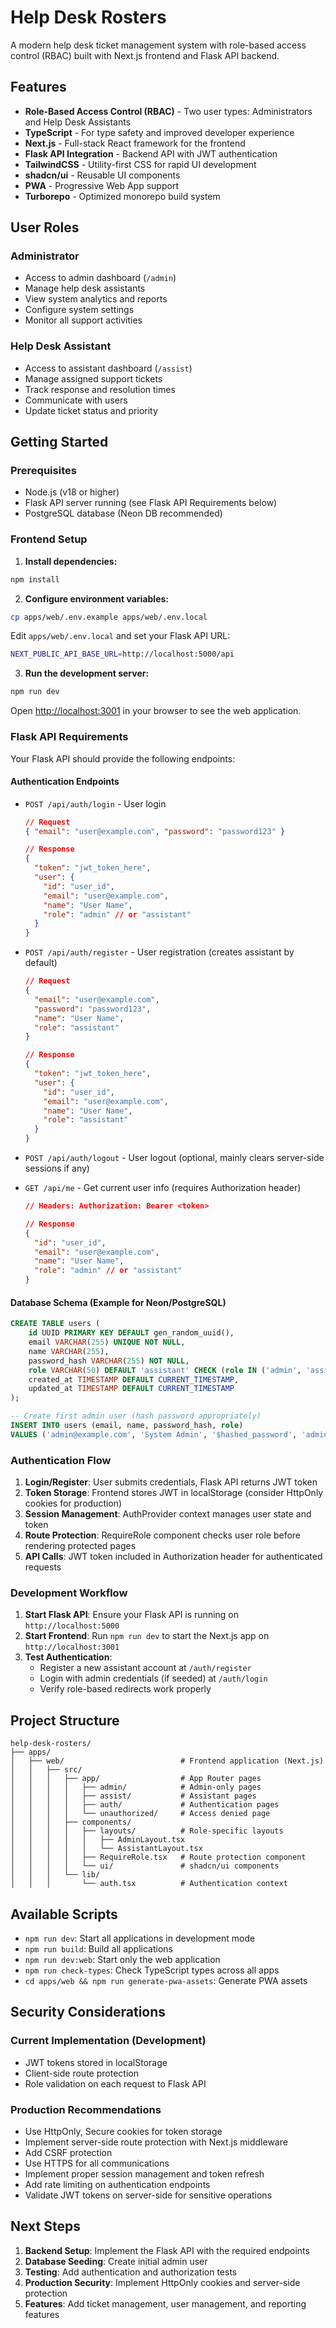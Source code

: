# Help Desk Rosters

A modern help desk ticket management system with role-based access control (RBAC) built with Next.js frontend and Flask API backend.

## Features

- **Role-Based Access Control (RBAC)** - Two user types: Administrators and Help Desk Assistants
- **TypeScript** - For type safety and improved developer experience
- **Next.js** - Full-stack React framework for the frontend
- **Flask API Integration** - Backend API with JWT authentication
- **TailwindCSS** - Utility-first CSS for rapid UI development
- **shadcn/ui** - Reusable UI components
- **PWA** - Progressive Web App support
- **Turborepo** - Optimized monorepo build system

## User Roles

### Administrator
- Access to admin dashboard (`/admin`)
- Manage help desk assistants
- View system analytics and reports
- Configure system settings
- Monitor all support activities

### Help Desk Assistant
- Access to assistant dashboard (`/assist`)
- Manage assigned support tickets
- Track response and resolution times
- Communicate with users
- Update ticket status and priority

## Getting Started

### Prerequisites

- Node.js (v18 or higher)
- Flask API server running (see Flask API Requirements below)
- PostgreSQL database (Neon DB recommended)

### Frontend Setup

1. **Install dependencies:**
```bash
npm install
```

2. **Configure environment variables:**
```bash
cp apps/web/.env.example apps/web/.env.local
```

Edit `apps/web/.env.local` and set your Flask API URL:
```bash
NEXT_PUBLIC_API_BASE_URL=http://localhost:5000/api
```

3. **Run the development server:**
```bash
npm run dev
```

Open [http://localhost:3001](http://localhost:3001) in your browser to see the web application.

### Flask API Requirements

Your Flask API should provide the following endpoints:

#### Authentication Endpoints
- `POST /api/auth/login` - User login
  ```json
  // Request
  { "email": "user@example.com", "password": "password123" }
  
  // Response
  { 
    "token": "jwt_token_here", 
    "user": { 
      "id": "user_id", 
      "email": "user@example.com", 
      "name": "User Name",
      "role": "admin" // or "assistant"
    } 
  }
  ```

- `POST /api/auth/register` - User registration (creates assistant by default)
  ```json
  // Request
  { 
    "email": "user@example.com", 
    "password": "password123", 
    "name": "User Name",
    "role": "assistant" 
  }
  
  // Response
  { 
    "token": "jwt_token_here", 
    "user": { 
      "id": "user_id", 
      "email": "user@example.com", 
      "name": "User Name",
      "role": "assistant"
    } 
  }
  ```

- `POST /api/auth/logout` - User logout (optional, mainly clears server-side sessions if any)

- `GET /api/me` - Get current user info (requires Authorization header)
  ```json
  // Headers: Authorization: Bearer <token>
  
  // Response
  { 
    "id": "user_id", 
    "email": "user@example.com", 
    "name": "User Name",
    "role": "admin" // or "assistant"
  }
  ```

#### Database Schema (Example for Neon/PostgreSQL)
```sql
CREATE TABLE users (
    id UUID PRIMARY KEY DEFAULT gen_random_uuid(),
    email VARCHAR(255) UNIQUE NOT NULL,
    name VARCHAR(255),
    password_hash VARCHAR(255) NOT NULL,
    role VARCHAR(50) DEFAULT 'assistant' CHECK (role IN ('admin', 'assistant')),
    created_at TIMESTAMP DEFAULT CURRENT_TIMESTAMP,
    updated_at TIMESTAMP DEFAULT CURRENT_TIMESTAMP
);

-- Create first admin user (hash password appropriately)
INSERT INTO users (email, name, password_hash, role) 
VALUES ('admin@example.com', 'System Admin', '$hashed_password', 'admin');
```

### Authentication Flow

1. **Login/Register**: User submits credentials, Flask API returns JWT token
2. **Token Storage**: Frontend stores JWT in localStorage (consider HttpOnly cookies for production)
3. **Session Management**: AuthProvider context manages user state and token
4. **Route Protection**: RequireRole component checks user role before rendering protected pages
5. **API Calls**: JWT token included in Authorization header for authenticated requests

### Development Workflow

1. **Start Flask API**: Ensure your Flask API is running on `http://localhost:5000`
2. **Start Frontend**: Run `npm run dev` to start the Next.js app on `http://localhost:3001`
3. **Test Authentication**: 
   - Register a new assistant account at `/auth/register`
   - Login with admin credentials (if seeded) at `/auth/login`
   - Verify role-based redirects work properly

## Project Structure

```
help-desk-rosters/
├── apps/
│   ├── web/                          # Frontend application (Next.js)
│   │   ├── src/
│   │   │   ├── app/                  # App Router pages
│   │   │   │   ├── admin/            # Admin-only pages
│   │   │   │   ├── assist/           # Assistant pages
│   │   │   │   ├── auth/             # Authentication pages
│   │   │   │   └── unauthorized/     # Access denied page
│   │   │   ├── components/
│   │   │   │   ├── layouts/          # Role-specific layouts
│   │   │   │   │   ├── AdminLayout.tsx
│   │   │   │   │   └── AssistantLayout.tsx
│   │   │   │   ├── RequireRole.tsx   # Route protection component
│   │   │   │   └── ui/               # shadcn/ui components
│   │   │   └── lib/
│   │   │       └── auth.tsx          # Authentication context
```

## Available Scripts

- `npm run dev`: Start all applications in development mode
- `npm run build`: Build all applications  
- `npm run dev:web`: Start only the web application
- `npm run check-types`: Check TypeScript types across all apps
- `cd apps/web && npm run generate-pwa-assets`: Generate PWA assets

## Security Considerations

### Current Implementation (Development)
- JWT tokens stored in localStorage
- Client-side route protection
- Role validation on each request to Flask API

### Production Recommendations
- Use HttpOnly, Secure cookies for token storage
- Implement server-side route protection with Next.js middleware
- Add CSRF protection
- Use HTTPS for all communications
- Implement proper session management and token refresh
- Add rate limiting on authentication endpoints
- Validate JWT tokens on server-side for sensitive operations

## Next Steps

1. **Backend Setup**: Implement the Flask API with the required endpoints
2. **Database Seeding**: Create initial admin user
3. **Testing**: Add authentication and authorization tests
4. **Production Security**: Implement HttpOnly cookies and server-side protection
5. **Features**: Add ticket management, user management, and reporting features
